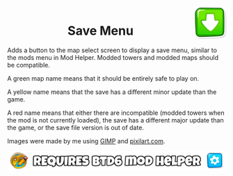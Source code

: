 <a href="https://github.com/GrahamKraker/GrahamKracker/BTD6SaveMenu/releases/latest/download/BTD6SaveMenu.dll">
    <img align="right" alt="Download" height="75" src="https://raw.githubusercontent.com/gurrenm3/BTD-Mod-Helper/master/BloonsTD6%20Mod%20Helper/Resources/DownloadBtn.png">
</a>
<h1 align="center">Save Menu</h1>

Adds a button to the map select screen to display a save menu, similar to the mods menu in Mod Helper. Modded towers and
modded maps should be compatible.

A green map name means that it should be entirely safe to play on.

A yellow name means that the save has a different minor update than the game.

A red name means that either there are incompatible (modded towers when the mod is not currently loaded), the save
has a different major update than the game, or the save file version is out of date.

Images were made by me using [GIMP](http://www.gimp.org/) and [pixilart.com](https://pixilart.com/).

[![Requires BTD6 Mod Helper](https://raw.githubusercontent.com/gurrenm3/BTD-Mod-Helper/master/banner.png)](https://github.com/gurrenm3/BTD-Mod-Helper#readme)

